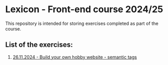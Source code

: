 # Lexicon - Front-end course 2024/25

This repository is intended for storing exercises completed as part of the course.
## List of the exercises:
1. [26.11.2024 - Build your own hobby website - semantic tags](https://github.com/topmar/Lexicon-frontend/tree/v48-tuesday)